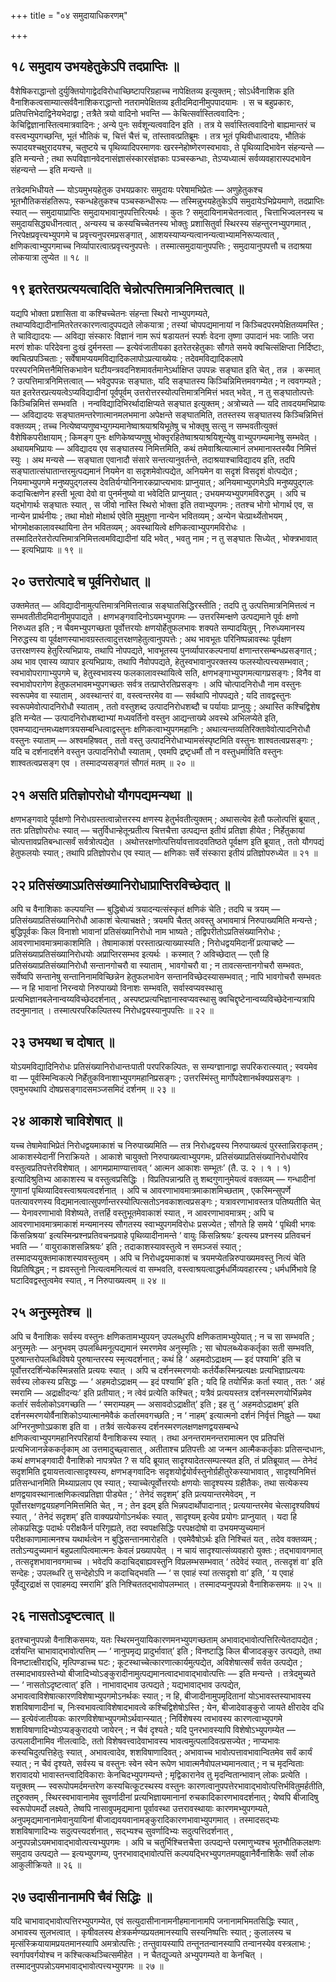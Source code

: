 +++
title = "०४ समुदायाधिकरणम्"

+++

## १८ समुदाय उभयहेतुकेऽपि तदप्राप्तिः ॥

वैशेषिकराद्धान्तो दुर्युक्तियोगाद्वेदविरोधाच्छिष्टापरिग्रहाच्च नापेक्षितव्य इत्युक्तम् ; सोऽर्धवैनाशिक इति वैनाशिकत्वसाम्यात्सर्ववैनाशिकराद्धान्तो नतरामपेक्षितव्य इतीदमिदानीमुपपादयामः । स च बहुप्रकारः, प्रतिपत्तिभेदाद्विनेयभेदाद्वा ; तत्रैते त्रयो वादिनो भवन्ति — केचित्सर्वास्तित्ववादिनः ; केचिद्विज्ञानास्तित्वमात्रवादिनः ; अन्ये पुनः सर्वशून्यत्ववादिन इति । तत्र ये सर्वास्तित्ववादिनो बाह्यमान्तरं च वस्त्वभ्युपगच्छन्ति, भूतं भौतिकं च, चित्तं चैत्तं च, तांस्तावत्प्रतिब्रूमः । तत्र भूतं पृथिवीधात्वादयः, भौतिकं रूपादयश्चक्षुरादयश्च, चतुष्टये च पृथिव्यादिपरमाणवः खरस्नेहोष्णेरणस्वभावाः, ते पृथिव्यादिभावेन संहन्यन्ते — इति मन्यन्ते ; तथा रूपविज्ञानवेदनासंज्ञासंस्कारसंज्ञकाः पञ्चस्कन्धाः, तेऽप्यध्यात्मं सर्वव्यवहारास्पदभावेन संहन्यन्ते — इति मन्यन्ते ॥

तत्रेदमभिधीयते — योऽयमुभयहेतुक उभयप्रकारः समुदायः परेषामभिप्रेतः — अणुहेतुकश्च भूतभौतिकसंहतिरूपः, स्कन्धहेतुकश्च पञ्चस्कन्धीरूपः — तस्मिन्नुभयहेतुकेऽपि समुदायेऽभिप्रेयमाणे, तदप्राप्तिः स्यात् — समुदायाप्राप्तिः समुदायभावानुपपत्तिरित्यर्थः । कुतः ? समुदायिनामचेतनत्वात् , चित्ताभिज्वलनस्य च समुदायसिद्ध्यधीनत्वात् , अन्यस्य च कस्यचिच्चेतनस्य भोक्तुः प्रशासितुर्वा स्थिरस्य संहन्तुरनभ्युपगमात् , निरपेक्षप्रवृत्त्यभ्युपगमे च प्रवृत्त्यनुपरमप्रसङ्गात् , आशयस्याप्यन्यत्वानन्यत्वाभ्यामनिरूप्यत्वात् , क्षणिकत्वाभ्युपगमाच्च निर्व्यापारत्वात्प्रवृत्त्यनुपपत्तेः । तस्मात्समुदायानुपपत्तिः ; समुदायानुपपत्तौ च तदाश्रया लोकयात्रा लुप्येत ॥ १८ ॥

## १९ इतरेतरप्रत्ययत्वादिति चेन्नोत्पत्तिमात्रनिमित्तत्वात् ॥

यद्यपि भोक्ता प्रशासिता वा कश्चिच्चेतनः संहन्ता स्थिरो नाभ्युपगम्यते, तथाप्यविद्यादीनामितरेतरकारणत्वादुपपद्यते लोकयात्रा ; तस्यां चोपपद्यमानायां न किञ्चिदपरमपेक्षितव्यमस्ति ; ते चाविद्यादयः — अविद्या संस्कारः विज्ञानं नाम रूपं षडायतनं स्पर्शः वेदना तृष्णा उपादानं भवः जातिः जरा मरणं शोकः परिदेवना दुःखं दुर्मनस्ता — इत्येवंजातीयका इतरेतरहेतुकाः सौगते समये क्वचित्संक्षिप्ता निर्दिष्टाः, क्वचित्प्रपञ्चिताः ; सर्वेषामप्ययमविद्यादिकलापोऽप्रत्याख्येयः ; तदेवमविद्यादिकलापे परस्परनिमित्तनैमित्तिकभावेन घटीयन्त्रवदनिशमावर्तमानेऽर्थाक्षिप्त उपपन्नः सङ्घात इति चेत् , तन्न । कस्मात् ? उत्पत्तिमात्रनिमित्तत्वात् — भवेदुपपन्नः सङ्घातः, यदि सङ्घातस्य किञ्चिन्निमित्तमवगम्येत ; न त्ववगम्यते ; यत इतरेतरप्रत्ययत्वेऽप्यविद्यादीनां पूर्वपूर्वम् उत्तरोत्तरस्योत्पत्तिमात्रनिमित्तं भवत् भवेत् , न तु सङ्घातोत्पत्तेः किञ्चिन्निमित्तं सम्भवति । नन्वविद्यादिभिरर्थादाक्षिप्यते सङ्घात इत्युक्तम् ; अत्रोच्यते — यदि तावदयमभिप्रायः — अविद्यादयः सङ्घातमन्तरेणात्मानमलभमाना अपेक्षन्ते सङ्घातमिति, ततस्तस्य सङ्घातस्य किञ्चिन्निमित्तं वक्तव्यम् ; तच्च नित्येष्वप्यणुष्वभ्युगम्यमानेष्वाश्रयाश्रयिभूतेषु च भोक्तृषु सत्सु न सम्भवतीत्युक्तं वैशेषिकपरीक्षायाम् ; किमङ्ग पुनः क्षणिकेष्वप्यणुषु भोक्तृरहितेष्वाश्रयाश्रयिशून्येषु वाभ्युपगम्यमानेषु सम्भवेत् । अथायमभिप्रायः — अविद्यादय एव सङ्घातस्य निमित्तमिति, कथं तमेवाश्रित्यात्मानं लभमानास्तस्यैव निमित्तं स्युः । अथ मन्यसे — सङ्घाता एवानादौ संसारे सन्तत्यानुवर्तन्ते, तदाश्रयाश्चाविद्यादय इति, तदपि सङ्घातात्संघातान्तरमुत्पद्यमानं नियमेन वा सदृशमेवोत्पद्येत, अनियमेन वा सदृशं विसदृशं वोत्पद्येत ; नियमाभ्युपगमे मनुष्यपुद्गलस्य देवतिर्यग्योनिनारकप्राप्त्यभावः प्राप्नुयात् ; अनियमाभ्युपगमेऽपि मनुष्यपुद्गलः कदाचित्क्षणेन हस्ती भूत्वा देवो वा पुनर्मनुष्यो वा भवेदिति प्राप्नुयात् ; उभयमप्यभ्युपगमविरुद्धम् । अपि च यद्भोगार्थः सङ्घातः स्यात् , स जीवो नास्ति स्थिरो भोक्ता इति तवाभ्युपगमः ; ततश्च भोगो भोगार्थ एव, स नान्येन प्रार्थनीयः ; तथा मोक्षो मोक्षार्थ एवेति मुमुक्षुणा नान्येन भवितव्यम् ; अन्येन चेत्प्रार्थ्येतोभयम् , भोगमोक्षकालावस्थायिना तेन भवितव्यम् ; अवस्थायित्वे क्षणिकत्वाभ्युपगमविरोधः । तस्मादितरेतरोत्पत्तिमात्रनिमित्तत्वमविद्यादीनां यदि भवेत् , भवतु नाम ; न तु सङ्घातः सिध्येत् , भोक्त्रभावात् — इत्यभिप्रायः ॥ १९ ॥

## २० उत्तरोत्पादे च पूर्वनिरोधात् ॥

उक्तमेतत् — अविद्यादीनामुत्पत्तिमात्रनिमित्तत्वान्न सङ्घातसिद्धिरस्तीति ; तदपि तु उत्पत्तिमात्रनिमित्तत्वं न सम्भवतीतीदमिदानीमुपपाद्यते । क्षणभङ्गवादिनोऽयमभ्युपगमः — उत्तरस्मिन्क्षणे उत्पद्यमाने पूर्वः क्षणो निरुध्यत इति ; न चैवमभ्युपगच्छता पूर्वोत्तरयोः क्षणयोर्हेतुफलभावः शक्यते सम्पादयितुम् , निरुध्यमानस्य निरुद्धस्य वा पूर्वक्षणस्याभावग्रस्तत्वादुत्तरक्षणहेतुत्वानुपपत्तेः ; अथ भावभूतः परिनिष्पन्नावस्थः पूर्वक्षण उत्तरक्षणस्य हेतुरित्यभिप्रायः, तथापि नोपपद्यते, भावभूतस्य पुनर्व्यापारकल्पनायां क्षणान्तरसम्बन्धप्रसङ्गात् ; अथ भाव एवास्य व्यापार इत्यभिप्रायः, तथापि नैवोपपद्यते, हेतुस्वभावानुपरक्तस्य फलस्योत्पत्त्यसम्भवात् ; स्वभावोपरागाभ्युपगमे च, हेतुस्वभावस्य फलकालावस्थायित्वे सति, क्षणभङ्गाभ्युपगमत्यागप्रसङ्गः ; विनैव वा स्वभावोपरागेण हेतुफलभावमभ्युपगच्छतः सर्वत्र तत्प्राप्तेरतिप्रसङ्गः । अपि चोत्पादनिरोधौ नाम वस्तुनः स्वरूपमेव वा स्याताम् , अवस्थान्तरं वा, वस्त्वन्तरमेव वा — सर्वथापि नोपपद्यते ; यदि तावद्वस्तुनः स्वरूपमेवोत्पादनिरोधौ स्याताम् , ततो वस्तुशब्द उत्पादनिरोधशब्दौ च पर्यायाः प्राप्नुयुः ; अथास्ति कश्चिद्विशेष इति मन्येत — उत्पादनिरोधशब्दाभ्यां मध्यवर्तिनो वस्तुन आद्यन्ताख्ये अवस्थे अभिलप्येते इति, एवमप्याद्यन्तमध्यक्षणत्रयसम्बन्धित्वाद्वस्तुनः क्षणिकत्वाभ्युपगमहानिः ; अथात्यन्तव्यतिरिक्तावेवोत्पादनिरोधौ वस्तुनः स्याताम् — अश्वमहिषवत् , ततो वस्तु उत्पादनिरोधाभ्यामसंस्पृष्टमिति वस्तुनः शाश्वतत्वप्रसङ्गः ; यदि च दर्शनादर्शने वस्तुन उत्पादनिरोधौ स्याताम् , एवमपि द्रष्टृधर्मौ तौ न वस्तुधर्माविति वस्तुनः शाश्वतत्वप्रसङ्ग एव । तस्मादप्यसङ्गतं सौगतं मतम् ॥ २० ॥

## २१ असति प्रतिज्ञोपरोधो यौगपद्यमन्यथा ॥

क्षणभङ्गवादे पूर्वक्षणो निरोधग्रस्तत्वान्नोत्तरस्य क्षणस्य हेतुर्भवतीत्युक्तम् ; अथासत्येव हेतौ फलोत्पत्तिं ब्रूयात् , ततः प्रतिज्ञोपरोधः स्यात् — चतुर्विधान्हेतून्प्रतीत्य चित्तचैत्ता उत्पद्यन्त इतीयं प्रतिज्ञा हीयेत ; निर्हेतुकायां चोत्पत्तावप्रतिबन्धात्सर्वं सर्वत्रोत्पद्येत । अथोत्तरक्षणोत्पत्तिर्यावत्तावदवतिष्ठते पूर्वक्षण इति ब्रूयात् , ततो यौगपद्यं हेतुफलयोः स्यात् ; तथापि प्रतिज्ञोपरोध एव स्यात् — क्षणिकाः सर्वे संस्कारा इतीयं प्रतिज्ञोपरुध्येत ॥ २१ ॥

## २२ प्रतिसंख्याऽप्रतिसंख्यानिरोधाप्राप्तिरविच्छेदात् ॥

अपि च वैनाशिकाः कल्पयन्ति — बुद्धिबोध्यं त्रयादन्यत्संस्कृतं क्षणिकं चेति ; तदपि च त्रयम् — प्रतिसंख्याप्रतिसंख्यानिरोधौ आकाशं चेत्याचक्षते ; त्रयमपि चैतत् अवस्तु अभावमात्रं निरुपाख्यमिति मन्यन्ते ; बुद्धिपूर्वकः किल विनाशो भावानां प्रतिसंख्यानिरोधो नाम भाष्यते ; तद्विपरीतोऽप्रतिसंख्यानिरोधः ; आवरणाभावमात्रमाकाशमिति । तेषामाकाशं परस्तात्प्रत्याख्यास्यति ; निरोधद्वयमिदानीं प्रत्याचष्टे — प्रतिसंख्याप्रतिसंख्यानिरोधयोः अप्राप्तिरसम्भव इत्यर्थः । कस्मात् ? अविच्छेदात् — एतौ हि प्रतिसंख्याप्रतिसंख्यानिरोधौ सन्तानगोचरौ वा स्याताम् , भावगोचरौ वा ; न तावत्सन्तानगोचरौ सम्भवतः, सर्वेष्वपि सन्तानेषु सन्तानिनामविच्छिन्नेन हेतुफलभावेन सन्तानविच्छेदस्यासम्भवात् ; नापि भावगोचरौ सम्भवतः — न हि भावानां निरन्वयो निरुपाख्यो विनाशः सम्भवति, सर्वास्वप्यवस्थासु प्रत्यभिज्ञानबलेनान्वय्यविच्छेददर्शनात् , अस्पष्टप्रत्यभिज्ञानास्वप्यवस्थासु क्वचिद्दृष्टेनान्वय्यविच्छेदेनान्यत्रापि तदनुमानात् । तस्मात्परपरिकल्पितस्य निरोधद्वयस्यानुपपत्तिः ॥ २२ ॥

## २३ उभयथा च दोषात् ॥

योऽयमविद्यादिनिरोधः प्रतिसंख्यानिरोधान्तःपाती परपरिकल्पितः, स सम्यग्ज्ञानाद्वा सपरिकरात्स्यात् ; स्वयमेव वा — पूर्वस्मिन्विकल्पे निर्हेतुकविनाशाभ्युपगमहानिप्रसङ्गः ; उत्तरस्मिंस्तु मार्गोपदेशानर्थक्यप्रसङ्गः । एवमुभयथापि दोषप्रसङ्गादसमञ्जसमिदं दर्शनम् ॥ २३ ॥

## २४ आकाशे चाविशेषात् ॥

यच्च तेषामेवाभिप्रेतं निरोधद्वयमाकाशं च निरुपाख्यमिति — तत्र निरोधद्वयस्य निरुपाख्यत्वं पुरस्तान्निराकृतम् ; आकाशस्येदानीं निराक्रियते । आकाशे चायुक्तो निरुपाख्यत्वाभ्युपगमः, प्रतिसंख्याप्रतिसंख्यानिरोधयोरिव वस्तुत्वप्रतिपत्तेरविशेषात् । आगमप्रामाण्यात्तावत् ‘ आत्मन आकाशः सम्भूतः’ (तै. उ. २ । १ । १) इत्यादिश्रुतिभ्य आकाशस्य च वस्तुत्वप्रसिद्धिः । विप्रतिपन्नान्प्रति तु शब्दगुणानुमेयत्वं वक्तव्यम् — गन्धादीनां गुणानां पृथिव्यादिवस्त्वाश्रयत्वदर्शनात् । अपि च आवरणाभावमात्रमाकाशमिच्छताम् , एकस्मिन्सुपर्णे पतत्यावरणस्य विद्यमानत्वात्सुपर्णान्तरस्योत्पित्सतोऽनवकाशत्वप्रसङ्गः ; यत्रावरणाभावस्तत्र पतिष्यतीति चेत् — येनावरणाभावो विशेष्यते, तत्तर्हि वस्तुभूतमेवाकाशं स्यात् , न आवरणाभावमात्रम् ; अपि च आवरणाभावमात्रमाकाशं मन्यमानस्य सौगतस्य स्वाभ्युपगमविरोधः प्रसज्येत ; सौगते हि समये ‘ पृथिवी भगवः किंसन्निश्रया’ इत्यस्मिन्प्रश्नप्रतिवचनप्रवाहे पृथिव्यादीनामन्ते ‘ वायुः किंसन्निश्रयः’ इत्यस्य प्रश्नस्य प्रतिवचनं भवति — ‘ वायुराकाशसन्निश्रयः’ इति ; तदाकाशस्यावस्तुत्वे न समञ्जसं स्यात् ; तस्मादप्ययुक्तमाकाशस्यावस्तुत्वम् । अपि च निरोधद्वयमाकाशं च त्रयमप्येतन्निरुपाख्यमवस्तु नित्यं चेति विप्रतिषिद्धम् ; न ह्यवस्तुनो नित्यत्वमनित्यत्वं वा सम्भवति, वस्त्वाश्रयत्वाद्धर्मधर्मिव्यवहारस्य ; धर्मधर्मिभावे हि घटादिवद्वस्तुत्वमेव स्यात् , न निरुपाख्यत्वम् ॥ २४ ॥

## २५ अनुस्मृतेश्च ॥

अपि च वैनाशिकः सर्वस्य वस्तुनः क्षणिकतामभ्युपयन् उपलब्धुरपि क्षणिकतामभ्युपेयात् ; न च सा सम्भवति ; अनुस्मृतेः — अनुभवम् उपलब्धिमनूत्पद्यमानं स्मरणमेव अनुस्मृतिः ; सा चोपलब्ध्येककर्तृका सती सम्भवति, पुरुषान्तरोपलब्धिविषये पुरुषान्तरस्य स्मृत्यदर्शनात् ; कथं हि ‘ अहमदोऽद्राक्षम् — इदं पश्यामि’ इति च पूर्वोत्तरदर्शिन्येकस्मिन्नसति प्रत्ययः स्यात् । अपि च दर्शनस्मरणयोः कर्तर्येकस्मिन्प्रत्यक्षः प्रत्यभिज्ञाप्रत्ययः सर्वस्य लोकस्य प्रसिद्धः — ‘ अहमदोऽद्राक्षम् — इदं पश्यामि’ इति ; यदि हि तयोर्भिन्नः कर्ता स्यात् , ततः ‘ अहं स्मरामि — अद्राक्षीदन्यः’ इति प्रतीयात् ; न त्वेवं प्रत्येति कश्चित् ; यत्रैवं प्रत्ययस्तत्र दर्शनस्मरणयोर्भिन्नमेव कर्तारं सर्वलोकोऽवगच्छति — ‘ स्मराम्यहम् — असावदोऽद्राक्षीत्’ इति ; इह तु ‘ अहमदोऽद्राक्षम्’ इति दर्शनस्मरणयोर्वैनाशिकोऽप्यात्मानमेवैकं कर्तारमवगच्छति ; न ‘ नाहम्’ इत्यात्मनो दर्शनं निर्वृत्तं निह्नुते — यथा अग्निरनुष्णोऽप्रकाश इति वा । तत्रैवं सत्येकस्य दर्शनस्मरणलक्षणक्षणद्वयसम्बन्धे क्षणिकत्वाभ्युपगमहानिरपरिहार्या वैनाशिकस्य स्यात् । तथा अनन्तरामनन्तरामात्मन एव प्रतिपत्तिं प्रत्यभिजानन्नेककर्तृकाम् आ उत्तमादुच्छ्वासात् , अतीताश्च प्रतिपत्तीः आ जन्मन आत्मैककर्तृकाः प्रतिसन्दधानः, कथं क्षणभङ्गवादी वैनाशिको नापत्रपेत ? स यदि ब्रूयात् सादृश्यादेतत्सम्पत्स्यत इति, तं प्रतिब्रूयात् — तेनेदं सदृशमिति द्वयायत्तत्वात्सादृश्यस्य, क्षणभङ्गवादिनः सदृशयोर्द्वयोर्वस्तुनोर्ग्रहीतुरेकस्याभावात् , सादृश्यनिमित्तं प्रतिसन्धानमिति मिथ्याप्रलाप एव स्यात् ; स्याच्चेत्पूर्वोत्तरयोः क्षणयोः सादृश्यस्य ग्रहीतैकः, तथा सत्येकस्य क्षणद्वयावस्थानात्क्षणिकत्वप्रतिज्ञा पीड्येत ; ‘ तेनेदं सदृशम्’ इति प्रत्ययान्तरमेवेदम् , न पूर्वोत्तरक्षणद्वयग्रहणनिमित्तमिति चेत् , न ; तेन इदम् इति भिन्नपदार्थोपादानात् ; प्रत्ययान्तरमेव चेत्सादृश्यविषयं स्यात् , ‘ तेनेदं सदृशम्’ इति वाक्यप्रयोगोऽनर्थकः स्यात् , सादृश्यम् इत्येव प्रयोगः प्राप्नुयात् । यदा हि लोकप्रसिद्धः पदार्थः परीक्षकैर्न परिगृह्यते, तदा स्वपक्षसिद्धिः परपक्षदोषो वा उभयमप्युच्यमानं परीक्षकाणामात्मनश्च यथार्थत्वेन न बुद्धिसन्तानमारोहति । एवमेवैषोऽर्थः इति निश्चितं यत् , तदेव वक्तव्यम् ; ततोऽन्यदुच्यमानं बहुप्रलापित्वमात्मनः केवलं प्रख्यापयेत् । न चायं सादृश्यात्संव्यवहारो युक्तः ; तद्भावावगमात् , तत्सदृशभावानवगमाच्च । भवेदपि कदाचिद्बाह्यवस्तुनि विप्रलम्भसम्भवात् ‘ तदेवेदं स्यात् , तत्सदृशं वा’ इति सन्देहः ; उपलब्धरि तु सन्देहोऽपि न कदाचिद्भवति — ‘ स एवाहं स्यां तत्सदृशो वा’ इति, ‘ य एवाहं पूर्वेद्युरद्राक्षं स एवाहमद्य स्मरामि’ इति निश्चिततद्भावोपलम्भात् । तस्मादप्यनुपपन्नो वैनाशिकसमयः ॥ २५ ॥

## २६ नासतोऽदृष्टत्वात् ॥

इतश्चानुपपन्नो वैनाशिकसमयः, यतः स्थिरमनुयायिकारणमनभ्युपगच्छताम् अभावाद्भावोत्पत्तिरित्येतदापद्येत ; दर्शयन्ति चाभावाद्भावोत्पत्तिम् — ‘ नानुपमृद्य प्रादुर्भावात्’ इति ; विनष्टाद्धि किल बीजादङ्कुर उत्पद्यते, तथा विनष्टात्क्षीराद्दधि, मृत्पिण्डाच्च घटः ; कूटस्थाच्चेत्कारणात्कार्यमुत्पद्येत, अविशेषात्सर्वं सर्वत उत्पद्येत ; तस्मादभावग्रस्तेभ्यो बीजादिभ्योऽङ्कुरादीनामुत्पद्यमानत्वादभावाद्भावोत्पत्तिः — इति मन्यन्ते । तत्रेदमुच्यते — ‘ नासतोऽदृष्टत्वात्’ इति । नाभावाद्भाव उत्पद्यते ; यद्यभावाद्भाव उत्पद्येत, अभावत्वाविशेषात्कारणविशेषाभ्युपगमोऽनर्थकः स्यात् ; न हि, बीजादीनामुपमृदितानां योऽभावस्तस्याभावस्य शशविषाणादीनां च, निःस्वभावत्वाविशेषादभावत्वे कश्चिद्विशेषोऽस्ति ; येन, बीजादेवाङ्कुरो जायते क्षीरादेव दधि — इत्येवंजातीयकः कारणविशेषाभ्युपगमोऽर्थवान्स्यात् ; निर्विशेषस्य त्वभावस्य कारणत्वाभ्युपगमे शशविषाणादिभ्योऽप्यङ्कुरादयो जायेरन् ; न चैवं दृश्यते ; यदि पुनरभावस्यापि विशेषोऽभ्युपगम्येत — उत्पलादीनामिव नीलत्वादिः, ततो विशेषवत्त्वादेवाभावस्य भावत्वमुत्पलादिवत्प्रसज्येत ; नाप्यभावः कस्यचिदुत्पत्तिहेतुः स्यात् , अभावत्वादेव, शशविषाणादिवत् ; अभावाच्च भावोत्पत्तावभावान्वितमेव सर्वं कार्यं स्यात् ; न चैवं दृश्यते, सर्वस्य च वस्तुनः स्वेन स्वेन रूपेण भावात्मनैवोपलभ्यमानत्वात् ; न च मृदन्विताः शरावादयो भावास्तन्त्वादिविकाराः केनचिदभ्युपगम्यन्ते ; मृद्विकारानेव तु मृदन्वितान्भावान् लोकः प्रत्येति । यत्तूक्तम् — स्वरूपोपमर्दमन्तरेण कस्यचित्कूटस्थस्य वस्तुनः कारणत्वानुपपत्तेरभावाद्भावोत्पत्तिर्भवितुमर्हतीति, तद्दुरुक्तम् , स्थिरस्वभावानामेव सुवर्णादीनां प्रत्यभिज्ञायमानानां रुचकादिकारणभावदर्शनात् ; येष्वपि बीजादिषु स्वरूपोपमर्दो लक्ष्यते, तेष्वपि नासावुपमृद्यमाना पूर्वावस्था उत्तरावस्थायाः कारणमभ्युपगम्यते, अनुपमृद्यमानानामेवानुयायिनां बीजाद्यवयवानामङ्कुरादिकारणभावाभ्युपगमात् । तस्मादसद्भ्यः शशविषाणादिभ्यः सदुत्पत्त्यदर्शनात् , सद्भ्यश्च सुवर्णादिभ्यः सदुत्पत्तिदर्शनात् , अनुपपन्नोऽयमभावाद्भावोत्पत्त्यभ्युपगमः । अपि च चतुर्भिश्चित्तचैत्ता उत्पद्यन्ते परमाणुभ्यश्च भूतभौतिकलक्षणः समुदाय उत्पद्यते — इत्यभ्युपगम्य, पुनरभावाद्भावोत्पत्तिं कल्पयद्भिरभ्युपगतमपह्नुवानैर्वैनाशिकैः सर्वो लोक आकुलीक्रियते ॥ २६ ॥

## २७ उदासीनानामपि चैवं सिद्धिः ॥

यदि चाभावाद्भावोत्पत्तिरभ्युपगम्येत, एवं सत्युदासीनानामनीहमानानामपि जनानामभिमतसिद्धिः स्यात् , अभावस्य सुलभत्वात् । कृषीवलस्य क्षेत्रकर्मण्यप्रयतमानस्यापि सस्यनिष्पत्तिः स्यात् ; कुलालस्य च मृत्संस्क्रियायामप्रयतमानस्यापि अमत्रोत्पत्तिः ; तन्तुवायस्यापि तन्तूनतन्वानस्यापि तन्वानस्येव वस्त्रलाभः ; स्वर्गापवर्गयोश्च न कश्चित्कथञ्चित्समीहेत । न चैतद्युज्यते अभ्युपगम्यते वा केनचित् । तस्मादनुपपन्नोऽयमभावाद्भावोत्पत्त्यभ्युपगमः ॥ २७ ॥
